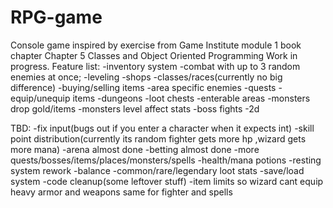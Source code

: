 # RPG-game

Console game inspired by exercise from Game Institute module 1 book chapter Chapter 5 Classes and Object Oriented Programming
Work in progress.
Feature list:
-inventory system
-combat with up to 3 random enemies at once;
-leveling 
-shops
-classes/races(currently no big difference)
-buying/selling items
-area specific enemies
-quests
-equip/unequip items
-dungeons
-loot chests
-enterable areas
-monsters drop gold/items
-monsters level affect stats
-boss fights
-2d



 TBD:
-fix input(bugs out if you enter a character when it expects int)
-skill point distribution(currently its random fighter gets more hp ,wizard gets more mana)
-arena almost done
-betting almost done
-more quests/bosses/items/places/monsters/spells
-health/mana potions
-resting system rework
-balance
-common/rare/legendary loot stats
-save/load system
-code cleanup(some leftover stuff)
-item limits so wizard cant equip heavy armor and weapons same for fighter and spells


